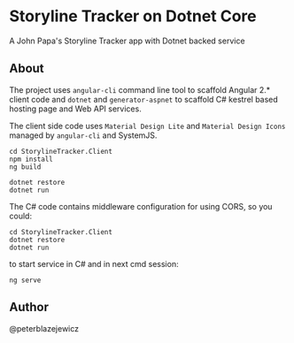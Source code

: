 # Storyline Tracker on Dotnet Core

A John Papa's Storyline Tracker app with Dotnet backed service

## About

The project uses `angular-cli` command line tool to scaffold Angular 2.* client code and `dotnet` and `generator-aspnet` to scaffold C# kestrel based hosting page and Web API services.

The client side code uses `Material Design Lite` and `Material Design Icons` managed by `angular-cli` and SystemJS.


```
cd StorylineTracker.Client
npm install
ng build
```
```
dotnet restore
dotnet run
```

The C# code contains middleware configuration for using CORS, so you could:
```
cd StorylineTracker.Client
dotnet restore
dotnet run
```
to start service in C# and in next cmd session:
```
ng serve
```

## Author

@peterblazejewicz
